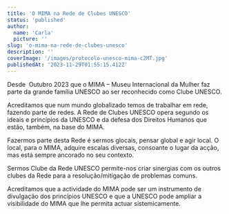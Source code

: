 ```yaml
---
title: 'O MIMA na Rede de Clubes UNESCO'
status: 'published'
author:
  name: 'Carla'
  picture: ''
slug: 'o-mima-na-rede-de-clubes-unesco'
description: ''
coverImage: '/images/protocolo-unesco-mima-c2MT.jpg'
publishedAt: '2023-11-29T01:55:15.412Z'
---
```


Desde  Outubro 2023 que o MIMA – Museu Internacional da Mulher faz parte da grande família UNESCO ao ser reconhecido como Clube UNESCO.

Acreditamos que num mundo globalizado temos de trabalhar em rede, fazendo parte de redes. A Rede de Clubes UNESCO opera segundo os ideais e princípios da UNESCO e da defesa dos Direitos Humanos que estão, também, na base do MIMA.

Fazermos parte desta Rede é sermos glocais, pensar global e agir local. O local, para o MIMA, adquire escalas diversas, consoante o lugar da acção, mas está sempre ancorado no seu contexto.

Sermos Clube da Rede UNESCO permite-nos criar sinergias com os outros clubes da Rede para a resolução/mitigação de problemas comuns.

Acreditamos que a actividade do MIMA pode ser um instrumento de divulgação dos princípios UNESCO e que a UNESCO pode ampliar a visibilidade do MIMA que lhe permita actuar sistemicamente.